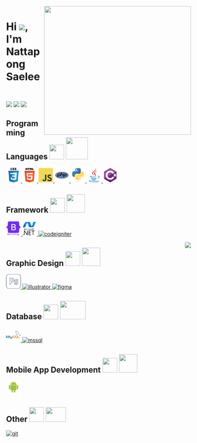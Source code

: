 <img align="right" src="https://media.giphy.com/media/IeRdg7gLkfK1ly2mFU/giphy.gif" width="400px"  height="350px"/>
<h1 align="left">Hi <img src="https://media.giphy.com/media/hvRJCLFzcasrR4ia7z/giphy.gif" width="40px">, I'm Nattapong Saelee</h1>
<br>

<p align="left">
<a href="https://www.facebook.com/profile.php?id=100002376748202"><img src="https://img.shields.io/badge/Facebook-1877F2?style=for-the-badge&logo=facebook&logoColor=white" /></a>
<a href="https://www.instagram.com/saelee_28/"><img src="https://img.shields.io/badge/Instagram-E4405F?style=for-the-badge&logo=instagram&logoColor=white" /></a>
<a href="https://twitter.com/AomSong_98"><img src="https://img.shields.io/badge/Twitter-1DA1F2?style=for-the-badge&logo=twitter&logoColor=white" /></a>
</p>

<h2 align="left">Programming Languages 
<img src="https://media.giphy.com/media/mBYkXvLxkHZFmqBHIC/giphy.gif" width="40px" height="40px">
<img src="https://media.giphy.com/media/Rq1qDYKTTp3MWZ9mgI/giphy.gif" width="60px" height="60px">
</h2> 

<p align="left"> 
<a href="https://www.w3schools.com/css/" target="_blank"> <img src="https://raw.githubusercontent.com/devicons/devicon/master/icons/css3/css3-original-wordmark.svg" alt="css3" width="40" height="40"/> </a> 
<a href="https://www.w3.org/html/" target="_blank"> <img src="https://raw.githubusercontent.com/devicons/devicon/master/icons/html5/html5-original-wordmark.svg" alt="html5" width="40" height="40"/> </a> 
<a href="https://developer.mozilla.org/en-US/docs/Web/JavaScript" target="_blank"> <img src="https://raw.githubusercontent.com/devicons/devicon/master/icons/javascript/javascript-original.svg" alt="javascript" width="40" height="40"/> </a> 
<a href="https://www.php.net" target="_blank"> <img src="https://raw.githubusercontent.com/devicons/devicon/master/icons/php/php-original.svg" alt="php" width="40" height="40"/> </a>
<a href="https://www.python.org" target="_blank"> <img src="https://raw.githubusercontent.com/devicons/devicon/master/icons/python/python-original.svg" alt="python" width="40" height="40"/> </a> 
<a href="https://www.java.com" target="_blank"> <img src="https://raw.githubusercontent.com/devicons/devicon/master/icons/java/java-original.svg" alt="java" width="40" height="40"/> </a> 
<a href="https://www.w3schools.com/cs/" target="_blank"> <img src="https://raw.githubusercontent.com/devicons/devicon/master/icons/csharp/csharp-original.svg" alt="csharp" width="40" height="40"/> </a> 
</p>

<h2 align="left">Framework
<img src="https://media.giphy.com/media/mBYkXvLxkHZFmqBHIC/giphy.gif" width="40px" height="40px">
<img src="https://media.giphy.com/media/AUIz9gccwIIuKHV219/giphy.gif" width="50px" height="50px">
</h2>
<p align="left"> 
<a href="https://getbootstrap.com" target="_blank"> <img src="https://raw.githubusercontent.com/devicons/devicon/master/icons/bootstrap/bootstrap-plain-wordmark.svg" alt="bootstrap" width="40" height="40"/> </a> 
<a href="https://dotnet.microsoft.com/" target="_blank"> <img src="https://raw.githubusercontent.com/devicons/devicon/master/icons/dot-net/dot-net-original-wordmark.svg" alt="dotnet" width="40" height="40"/> </a> 
<a href="https://codeigniter.com" target="_blank"> <img src="https://cdn.worldvectorlogo.com/logos/codeigniter.svg" alt="codeigniter" width="40" height="40"/> </a>
</p>

<img align="right" src="https://media.giphy.com/media/EM082K8c6IGLj9B7wc/giphy.gif" />
<h2 align="left">Graphic Design
<img src="https://media.giphy.com/media/mBYkXvLxkHZFmqBHIC/giphy.gif" width="40px" height="40px">
<img src="https://media.giphy.com/media/g9BUk2hCkuD31UoL6U/giphy.gif" width="50px" height="50px">
</h2>
<p align="left"> 
<a href="https://www.photoshop.com/en" target="_blank"> <img src="https://raw.githubusercontent.com/devicons/devicon/master/icons/photoshop/photoshop-line.svg" alt="photoshop" width="40" height="40"/> </a>
<a href="https://www.adobe.com/in/products/illustrator.html" target="_blank"> <img src="https://www.vectorlogo.zone/logos/adobe_illustrator/adobe_illustrator-icon.svg" alt="illustrator" width="40" height="40"/> </a>
<a href="https://www.figma.com/" target="_blank"> <img src="https://www.vectorlogo.zone/logos/figma/figma-icon.svg" alt="figma" width="40" height="40"/> </a> 
</p>

<h2 align="left">Database
<img src="https://media.giphy.com/media/mBYkXvLxkHZFmqBHIC/giphy.gif" width="40px" height="40px">
<img src="https://media.giphy.com/media/MBCodZbEhb2jSNUZNd/giphy.gif" width="70px" height="50px">
</h2>
<p align="left"> 
<a href="https://www.mysql.com/" target="_blank"> <img src="https://raw.githubusercontent.com/devicons/devicon/master/icons/mysql/mysql-original-wordmark.svg" alt="mysql" width="40" height="40"/> </a> 
<a href="https://www.microsoft.com/en-us/sql-server" target="_blank"> <img src="https://cdn.worldvectorlogo.com/logos/microsoft-sql-server.svg" alt="mssql" width="40" height="40"/> </a> 
</p>

<h2 align="left">Mobile App Development
<img src="https://media.giphy.com/media/mBYkXvLxkHZFmqBHIC/giphy.gif" width="40px" height="40px">
<img src="https://media.giphy.com/media/0dEFGudqmLo9xEBazh/giphy.gif" width="50px" height="50px">
</h2>
<p align="left"> <a href="https://developer.android.com" target="_blank"> <img src="https://raw.githubusercontent.com/devicons/devicon/master/icons/android/android-original-wordmark.svg" alt="android" width="40" height="40"/> </a> </p>


<h2 align="left">Other
<img src="https://media.giphy.com/media/mBYkXvLxkHZFmqBHIC/giphy.gif" width="40px" height="40px">
<img src="https://media.giphy.com/media/kH1DBkPNyZPOk0BxrM/giphy.gif" width="55px" height="40px">
</h2>
<p align="left"> <a href="https://git-scm.com/" target="_blank"> <img src="https://www.vectorlogo.zone/logos/git-scm/git-scm-icon.svg" alt="git" width="40" height="40"/> </a> </p>




